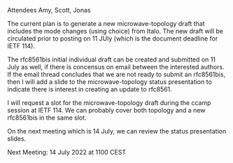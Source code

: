 Attendees Amy, Scott, Jonas

The current plan is to generate a new microwave-topology draft that includes the mode changes (using choice) from Italo.  The new draft will be circulated prior to posting on 11 JUly (which is the document deadline for IETF 114).

The rfc8561bis initial individual draft can be created and submitted on 11 July as well, if there is concensus on email between the interested authors.  If the email thread concludes that we are not ready to submit an rfc8561bis, then I will add a slide to the microwave-topology status presentation to indicate there is interest in creating an update to rfc8561.

I will request a slot for the microwave-topology draft during the ccamp session at IETF 114.  We can probably cover both topology and a new rfc8561bis in the same slot.

On the next meeting which is 14 July, we can review the status presentation slides.

Next Meeting: 14 July 2022 at 1100 CEST
